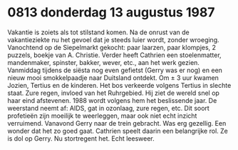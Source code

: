 # 0813 donderdag 13 augustus 1987
Vakantie is zoiets als tot stilstand komen. Na de onrust van de vakantieziekte nu het gevoel dat je steeds luier wordt, zonder wroeging. Vanochtend op de Siepelmarkt gekocht: paar laarzen, paar klompjes, 2 puzzels, boekje van A. Christie. Verder heeft Cathrien een stoelenmatter, mandenmaker, spinster, bakker, wever, etc., aan het werk gezien. Vanmiddag tijdens de siësta nog even gefietst (Gerry was er nog) en een nieuw mooi smokkelpaadje naar Duitsland ontdekt. Om ± 3 uur kwamen Jozien, Tertius en de kinderen. Het bos verkeerde volgens Tertius in slechte staat. Zure regen, invloed van het Ruhrgebied. Hij ziet de wereld snel op haar eind afstevenen. 1988 wordt volgens hem het beslissende jaar. De weerstand neemt af: AIDS, gat in ozonlaag, zure regen, etc. Dit soort profetieën zijn moeilijk te weerleggen, maar ook niet echt inzicht verruimend. Vanavond Gerry naar de trein gebracht. Was erg gezellig. Een wonder dat het zo goed gaat. Cathrien speelt daarin een belangrijke rol. Ze is dol op Gerry. Nu stortregent het. Echt leesweer.  